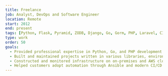 ```yaml
---
title: Freelance
job: Analyst, DevOps and Software Engineer
location: Remote
start: 2012
end: present
tags: [Python, Flask, Pyramid, ZODB, Django, Go, Gorm, PHP, Laravel, CI/CD, Ansible, Docker, Falcon, Swagger, Git, Zabbix, Munin, Monit, RRD, Fabric, Paramiko]
type: work
order: 50
goals:
  - Provided professional expertise in Python, Go, and PHP development to diverse clientele.
  - Built and maintained projects written in various libraries, environments, and stacks.
  - Constructed and monitored infrastructure on on-premises and AWS cloud environments.
  - Helped customers adopt automation through Ansible and modern CI/CD strategies.
---
```


